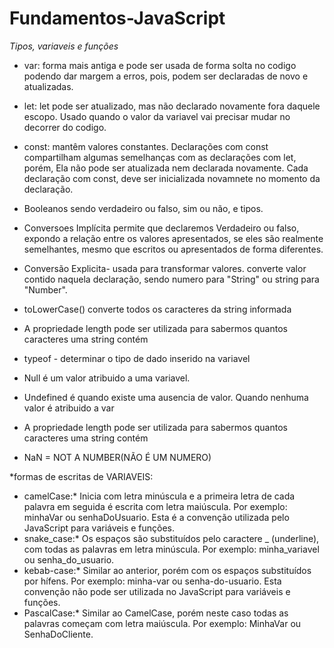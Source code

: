 # Fundamentos-JavaScript
 *Tipos, variaveis e funções*

- var: forma mais antiga e pode ser usada de forma solta no codigo podendo dar margem a erros, pois, podem ser declaradas de novo e atualizadas.

- let: let pode ser atualizado, mas não declarado novamente fora daquele escopo. Usado quando o valor da variavel vai precisar mudar no decorrer do codigo.

- const: mantêm valores constantes. Declarações com const compartilham algumas semelhanças com as declarações com let, porém, Ela não pode ser atualizada nem declarada novamente. Cada declaração com const, deve ser inicializada novamnete no momento da declaração. 

- Booleanos sendo verdadeiro ou falso, sim ou não, e tipos.

- Conversoes Implícita permite que declaremos Verdadeiro ou falso, expondo a relação entre os valores apresentados, se eles são realmente semelhantes, mesmo que escritos ou apresentados de forma diferentes.

- Conversão Explicita- usada para transformar valores. converte valor contido naquela declaração, sendo numero para "String" ou string para "Number".

- toLowerCase()  converte todos os caracteres da string informada 

- A propriedade length pode ser utilizada para sabermos quantos caracteres uma string contém

- typeof - determinar o tipo de dado inserido na variavel 

- Null é um valor atribuido a uma variavel.

- Undefined é quando existe uma ausencia de valor. Quando nenhuma valor é atribuido a var

- A propriedade length pode ser utilizada para sabermos quantos caracteres uma string contém

- NaN = NOT A NUMBER(NÃO É UM NUMERO)

*formas de escritas de VARIAVEIS:
- camelCase:* Inicia com letra minúscula e a primeira letra de cada palavra em seguida é escrita com letra maiúscula. Por exemplo: minhaVar ou senhaDoUsuario. Esta é a convenção utilizada pelo JavaScript para variáveis e funções.
- snake_case:* Os espaços são substituídos pelo caractere _ (underline), com todas as palavras em letra minúscula. Por exemplo: minha_variavel ou senha_do_usuario.
- kebab-case:* Similar ao anterior, porém com os espaços substituídos por hífens. Por exemplo: minha-var ou senha-do-usuario. Esta convenção não pode ser utilizada no JavaScript para variáveis e funções.
- PascalCase:* Similar ao CamelCase, porém neste caso todas as palavras começam com letra maiúscula. Por exemplo: MinhaVar ou SenhaDoCliente.
